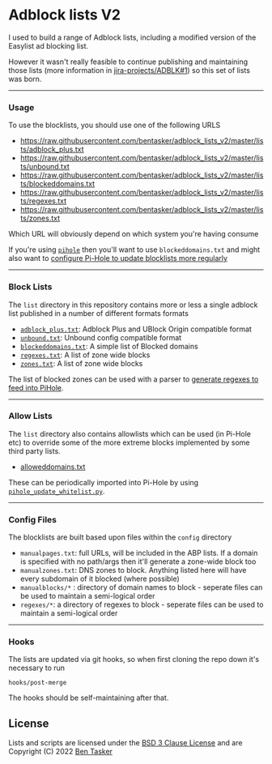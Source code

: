 Adblock lists V2
===================

I used to build a range of Adblock lists, including a modified version of the Easylist ad blocking list.

However it wasn't really feasible to continue publishing and maintaining those lists (more information in [jira-projects/ADBLK#1](https://projects.bentasker.co.uk/gils_projects/project/jira-projects/1.html)) so this set of lists was born.

----

### Usage

To use the blocklists, you should use one of the following URLS

- https://raw.githubusercontent.com/bentasker/adblock_lists_v2/master/lists/adblock_plus.txt
- https://raw.githubusercontent.com/bentasker/adblock_lists_v2/master/lists/unbound.txt
- https://raw.githubusercontent.com/bentasker/adblock_lists_v2/master/lists/blockeddomains.txt
- https://raw.githubusercontent.com/bentasker/adblock_lists_v2/master/lists/regexes.txt
- https://raw.githubusercontent.com/bentasker/adblock_lists_v2/master/lists/zones.txt

Which URL will obviously depend on which system you're having consume

If you're using [`pihole`](https://pi-hole.net/) then you'll want to use `blockeddomains.txt` and might also want to [configure Pi-Hole to update blocklists more regularly](https://www.bentasker.co.uk/posts/blog/privacy/467-configuring-pi-hole-to-update-blocklists-more-regularly.html)

----

### Block Lists

The `list` directory in this repository contains more or less a single adblock list published in a number of different formats formats

- [`adblock_plus.txt`](https://raw.githubusercontent.com/bentasker/adblock_lists_v2/master/lists/adblock_plus.txt): Adblock Plus and UBlock Origin compatible format
- [`unbound.txt`](https://raw.githubusercontent.com/bentasker/adblock_lists_v2/master/lists/unbound.txt): Unbound config compatible format
- [`blockeddomains.txt`](https://raw.githubusercontent.com/bentasker/adblock_lists_v2/master/lists/blockeddomains.txt): A simple list of Blocked domains
- [`regexes.txt`](https://raw.githubusercontent.com/bentasker/adblock_lists_v2/master/lists/regexes.txt): A list of zone wide blocks
- [`zones.txt`](https://raw.githubusercontent.com/bentasker/adblock_lists_v2/master/lists/zones.txt): A list of zone wide blocks

The list of blocked zones can be used with a parser to [generate regexes to feed into PiHole](https://www.bentasker.co.uk/posts/documentation/general/refreshing-piholes-regex-block-list-from-external-sources.html).

----

### Allow Lists

The `list` directory also contains allowlists which can be used (in Pi-Hole etc) to override some of the more extreme blocks implemented by some third party lists.

- [alloweddomains.txt](https://raw.githubusercontent.com/bentasker/adblock_lists_v2/master/lists/alloweddomains.txt)

These can be periodically imported into Pi-Hole by using [`pihole_update_whitelist.py`](examples/pihole_update_whitelist.py).


----

### Config Files

The blocklists are built based upon files within the `config` directory

- `manualpages.txt`: full URLs, will be included in the ABP lists. If a domain is specified with no path/args then it'll generate a zone-wide block too
- `manualzones.txt`: DNS zones to block. Anything listed here will have every subdomain of it blocked (where possible)
- `manualblocks/*` : directory of domain names to block - seperate files can be used to maintain a semi-logical order
- `regexes/*`: a directory of regexes to block - seperate files can be used to maintain a semi-logical order


----

### Hooks

The lists are updated via git hooks, so when first cloning the repo down it's necessary to run

    hooks/post-merge
    
The hooks should be self-maintaining after that.


License
--------

Lists and scripts are licensed under the [BSD 3 Clause License](http://opensource.org/licenses/BSD-3-Clause) and are Copyright (C) 2022 [Ben Tasker](https://www.bentasker.co.uk)
